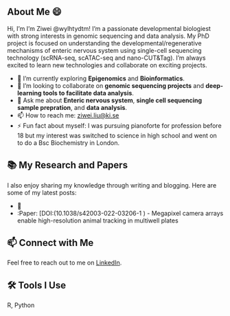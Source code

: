 

## About Me :smile:
Hi, I’m I’m Ziwei @wylhtydtm! I’m a passionate developmental biologiest with strong interests in genomic sequencing and data analysis. My PhD project is focused on understanding the developmental/regenerative mechanisms of enteric nervous system using single-cell sequencing technology (scRNA-seq, scATAC-seq and nano-CUT&Tag). I’m always excited to learn new technologies and collaborate on exciting projects.

- :seedling: I’m currently exploring **Epigenomics** and **Bioinformatics**.
- :handshake: I’m looking to collaborate on **genomic sequencing projects** and **deep-learning tools to facilitate data analysis**.
- :speech_balloon: Ask me about **Enteric nervous system**, **single cell sequencing sample prepration**, and **data analysis**.
- :mailbox: How to reach me: [ziwei.liu@ki.se](ziwei.liu@ki.se)
- :zap: Fun fact about myself: I was pursuing pianoforte for profession before 18 but my interest was switched to science in high school and went on to do a Bsc Biochemistry in London.

## :books: My Research and Papers
I also enjoy sharing my knowledge through writing and blogging. Here are some of my latest posts:
- :memo: 
- :Paper: [DOI:(10.1038/s42003-022-03206-1 ) - Megapixel camera arrays enable high-resolution animal tracking in multiwell plates

## :mailbox: Connect with Me
Feel free to reach out to me on [LinkedIn](https://www.linkedin.com/in/zcbtzwl).

## :hammer_and_wrench: Tools I Use
R, Python
